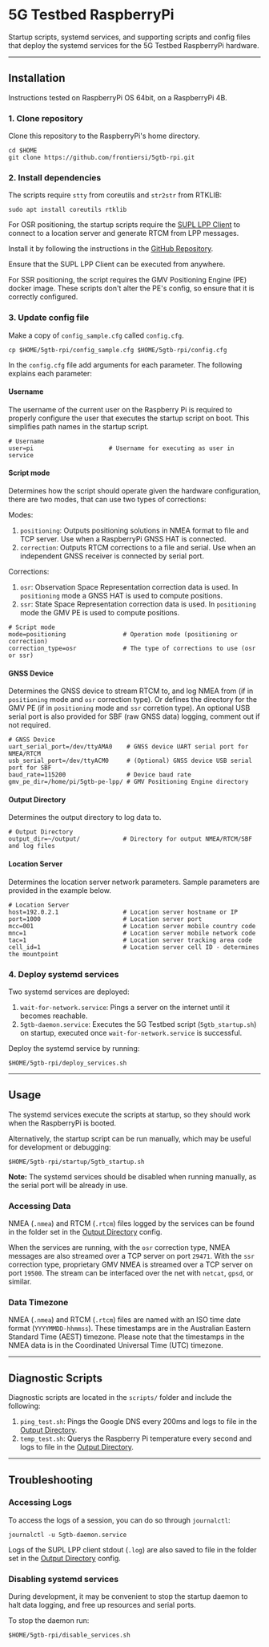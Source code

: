 # 5G Testbed RaspberryPi

Startup scripts, systemd services, and supporting scripts and config files that deploy the systemd services for the 5G Testbed RaspberryPi hardware.

---

## Installation

Instructions tested on RaspberryPi OS 64bit, on a RaspberryPi 4B.

### 1. Clone repository

Clone this repository to the RaspberryPi's home directory.

```console
cd $HOME
git clone https://github.com/frontiersi/5gtb-rpi.git
```

### 2. Install dependencies

The scripts require `stty` from coreutils and `str2str` from RTKLIB:

```console
sudo apt install coreutils rtklib
```

For OSR positioning, the startup scripts require the [SUPL LPP Client](https://github.com/frontiersi/supl-lpp-client) to connect to a location server and generate RTCM from LPP messages.

Install it by following the instructions in the [GitHub Repository](https://github.com/frontiersi/supl-lpp-client/tree/main#installation).

Ensure that the SUPL LPP Client can be executed from anywhere.

For SSR positioning, the script requires the GMV Positioning Engine (PE) docker image. These scripts don't alter the PE's config, so ensure that it is correctly configured.

### 3. Update config file

Make a copy of `config_sample.cfg` called `config.cfg`.

```console
cp $HOME/5gtb-rpi/config_sample.cfg $HOME/5gtb-rpi/config.cfg
```

In the `config.cfg` file add arguments for each parameter. The following explains each parameter:

#### Username

The username of the current user on the Raspberry Pi is required to properly configure the user that executes the startup script on boot. This simplifies path names in the startup script.

```text
# Username
user=pi                     # Username for executing as user in service
```

#### Script mode

Determines how the script should operate given the hardware configuration, there are two modes, that can use two types of corrections:

Modes:

1. `positioning`: Outputs positioning solutions in NMEA format to file and TCP server. Use when a RaspberryPi GNSS HAT is connected.
2. `correction`: Outputs RTCM corrections to a file and serial. Use when an independent GNSS receiver is connected by serial port.

Corrections:

1. `osr`: Observation Space Representation correction data is used. In `positioning` mode a GNSS HAT is used to compute positions.
2. `ssr`: State Space Representation correction data is used. In `positioning` mode the GMV PE is used to compute positions.

```text
# Script mode
mode=positioning                # Operation mode (positioning or correction)
correction_type=osr             # The type of corrections to use (osr or ssr)
```

#### GNSS Device

Determines the GNSS device to stream RTCM to, and log NMEA from (if in `positioning` mode and `osr` correction type). Or defines the directory for the GMV PE (if in `positioning` mode and `ssr` corretion type). An optional USB serial port is also provided for SBF (raw GNSS data) logging, comment out if not required.

```text
# GNSS Device
uart_serial_port=/dev/ttyAMA0    # GNSS device UART serial port for NMEA/RTCM
usb_serial_port=/dev/ttyACM0     # (Optional) GNSS device USB serial port for SBF
baud_rate=115200                 # Device baud rate
gmv_pe_dir=/home/pi/5gtb-pe-lpp/ # GMV Positioning Engine directory
```

#### Output Directory

Determines the output directory to log data to.

```text
# Output Directory
output_dir=~/output/            # Directory for output NMEA/RTCM/SBF and log files
```

#### Location Server

Determines the location server network parameters. Sample parameters are provided in the example below.

```text
# Location Server
host=192.0.2.1                  # Location server hostname or IP
port=1000                       # Location server port
mcc=001                         # Location server mobile country code
mnc=1                           # Location server mobile network code
tac=1                           # Location server tracking area code
cell_id=1                       # Location server cell ID - determines the mountpoint
```

### 4. Deploy systemd services

Two systemd services are deployed:

1. `wait-for-network.service`: Pings a server on the internet until it becomes reachable.
2. `5gtb-daemon.service`: Executes the 5G Testbed script (`5gtb_startup.sh`) on startup, executed once `wait-for-network.service` is successful.

Deploy the systemd service by running:

```console
$HOME/5gtb-rpi/deploy_services.sh
```

---

## Usage

The systemd services execute the scripts at startup, so they should work when the RaspberryPi is booted.

Alternatively, the startup script can be run manually, which may be useful for development or debugging:

```console
$HOME/5gtb-rpi/startup/5gtb_startup.sh
```

**Note:** The systemd services should be disabled when running manually, as the serial port will be already in use.

### Accessing Data

NMEA (`.nmea`) and RTCM (`.rtcm`) files logged by the services can be found in the folder set in the [Output Directory](#output-directory) config.

When the services are running, with the `osr` correction type, NMEA messages are also streamed over a TCP server on port `29471`. With the `ssr` correction type, proprietary GMV NMEA is streamed over a TCP server on port `19500`. The stream can be interfaced over the net with `netcat`, `gpsd`, or similar.

### Data Timezone

NMEA (`.nmea`) and RTCM (`.rtcm`) files are named with an ISO time date format (`YYYYMMDD-hhmmss`). These timestamps are in the Australian Eastern Standard Time (AEST) timezone. Please note that the timestamps in the NMEA data is in the Coordinated Universal Time (UTC) timezone.

---

## Diagnostic Scripts

Diagnostic scripts are located in the `scripts/` folder and include the following:

1. `ping_test.sh`: Pings the Google DNS every 200ms and logs to file in the [Output Directory](#output-directory).
2. `temp_test.sh`: Querys the Raspberry Pi temperature every second and logs to file in the [Output Directory](#output-directory).

---

## Troubleshooting

### Accessing Logs

To access the logs of a session, you can do so through `journalctl`:

```console
journalctl -u 5gtb-daemon.service
```

Logs of the SUPL LPP client stdout (`.log`) are also saved to file in the folder set in the [Output Directory](#output-directory) config.

### Disabling systemd services

During development, it may be convenient to stop the startup daemon to halt data logging, and free up resources and serial ports.

To stop the daemon run:

```console
$HOME/5gtb-rpi/disable_services.sh
```
